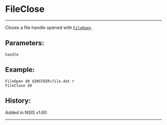 # FileClose

---

Closes a file handle opened with [`FileOpen`][1].

## Parameters:

    handle

## Example:

	FileOpen $0 $INSTDIR\file.dat r
	FileClose $0

## History:

Added in NSIS v1.60

---

[1]: FileOpen.md